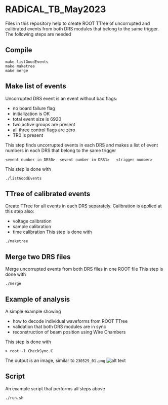 # RADiCAL_TB_May2023

Files in this repository help to create ROOT TTree of uncorrupted and calibrated events from both DRS modules that belong to the same trigger. The following steps are needed

## Compile
```
make listGoodEvents
make maketree
make merge
```

## Make list of events

Uncorrupted DRS event is an event without bad flags:
* no board failure flag
* initialization is OK
* total event size is 6920
* two active groups are present
* all three control flags are zero
* TR0 is present

This step finds uncorrupted events in each DRS and makes a list of event numbers in each DRS that belong to the same trigger
```
<event number in DRS0>  <event number in DRS1>   <trigger number>
```
This step is done with 
```
./listGoodEvents
```

## TTree of calibrated events

Create TTree for all events in each DRS separately.
Calibration is applied at this step also:
* voltage calibration
* sample calibration
* time calibration
This step is done with 
```
./maketree
```

## Merge two DRS files

Merge uncorrupted events from both DRS files in one ROOT file
This step is done with 
```
./merge
```

## Example of analysis

A simple example showing 
* how to decode individual waveforms from ROOT TTree 
* validation that both DRS modules are in sync
* reconstruction of beam position using Wire Chambers

This step is done with
```
> root -l CheckSync.C
```
The output is an image, similar to ```230529_01.png```
![alt text](https://github.com/ledovsk/RADiCAL_TB_May2023/blob/main/230529_01.png)

## Script 
An example script that performs all steps above
```
./run.sh
```
